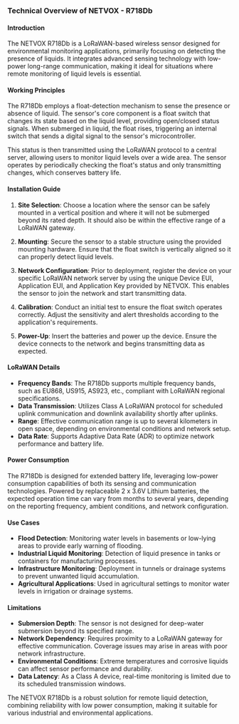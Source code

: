 ### Technical Overview of NETVOX - R718Db

#### Introduction

The NETVOX R718Db is a LoRaWAN-based wireless sensor designed for environmental monitoring applications, primarily focusing on detecting the presence of liquids. It integrates advanced sensing technology with low-power long-range communication, making it ideal for situations where remote monitoring of liquid levels is essential.

#### Working Principles

The R718Db employs a float-detection mechanism to sense the presence or absence of liquid. The sensor's core component is a float switch that changes its state based on the liquid level, providing open/closed status signals. When submerged in liquid, the float rises, triggering an internal switch that sends a digital signal to the sensor's microcontroller. 

This status is then transmitted using the LoRaWAN protocol to a central server, allowing users to monitor liquid levels over a wide area. The sensor operates by periodically checking the float's status and only transmitting changes, which conserves battery life.

#### Installation Guide

1. **Site Selection**: Choose a location where the sensor can be safely mounted in a vertical position and where it will not be submerged beyond its rated depth. It should also be within the effective range of a LoRaWAN gateway.

2. **Mounting**: Secure the sensor to a stable structure using the provided mounting hardware. Ensure that the float switch is vertically aligned so it can properly detect liquid levels.

3. **Network Configuration**: Prior to deployment, register the device on your specific LoRaWAN network server by using the unique Device EUI, Application EUI, and Application Key provided by NETVOX. This enables the sensor to join the network and start transmitting data.

4. **Calibration**: Conduct an initial test to ensure the float switch operates correctly. Adjust the sensitivity and alert thresholds according to the application's requirements.

5. **Power-Up**: Insert the batteries and power up the device. Ensure the device connects to the network and begins transmitting data as expected.

#### LoRaWAN Details

- **Frequency Bands**: The R718Db supports multiple frequency bands, such as EU868, US915, AS923, etc., compliant with LoRaWAN regional specifications.
- **Data Transmission**: Utilizes Class A LoRaWAN protocol for scheduled uplink communication and downlink availability shortly after uplinks.
- **Range**: Effective communication range is up to several kilometers in open space, depending on environmental conditions and network setup.
- **Data Rate**: Supports Adaptive Data Rate (ADR) to optimize network performance and battery life.

#### Power Consumption

The R718Db is designed for extended battery life, leveraging low-power consumption capabilities of both its sensing and communication technologies. Powered by replaceable 2 x 3.6V Lithium batteries, the expected operation time can vary from months to several years, depending on the reporting frequency, ambient conditions, and network configuration.

#### Use Cases

- **Flood Detection**: Monitoring water levels in basements or low-lying areas to provide early warning of flooding.
- **Industrial Liquid Monitoring**: Detection of liquid presence in tanks or containers for manufacturing processes.
- **Infrastructure Monitoring**: Deployment in tunnels or drainage systems to prevent unwanted liquid accumulation.
- **Agricultural Applications**: Used in agricultural settings to monitor water levels in irrigation or drainage systems.

#### Limitations

- **Submersion Depth**: The sensor is not designed for deep-water submersion beyond its specified range.
- **Network Dependency**: Requires proximity to a LoRaWAN gateway for effective communication. Coverage issues may arise in areas with poor network infrastructure.
- **Environmental Conditions**: Extreme temperatures and corrosive liquids can affect sensor performance and durability.
- **Data Latency**: As a Class A device, real-time monitoring is limited due to its scheduled transmission windows.

The NETVOX R718Db is a robust solution for remote liquid detection, combining reliability with low power consumption, making it suitable for various industrial and environmental applications.